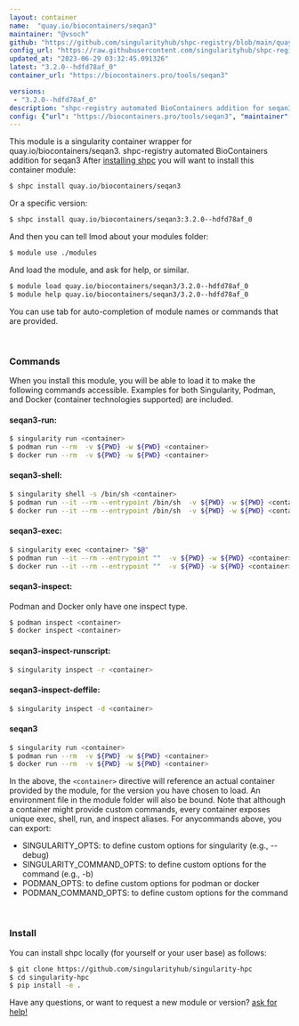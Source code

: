 ```yaml
---
layout: container
name:  "quay.io/biocontainers/seqan3"
maintainer: "@vsoch"
github: "https://github.com/singularityhub/shpc-registry/blob/main/quay.io/biocontainers/seqan3/container.yaml"
config_url: "https://raw.githubusercontent.com/singularityhub/shpc-registry/main/quay.io/biocontainers/seqan3/container.yaml"
updated_at: "2023-06-29 03:32:45.091326"
latest: "3.2.0--hdfd78af_0"
container_url: "https://biocontainers.pro/tools/seqan3"

versions:
 - "3.2.0--hdfd78af_0"
description: "shpc-registry automated BioContainers addition for seqan3"
config: {"url": "https://biocontainers.pro/tools/seqan3", "maintainer": "@vsoch", "description": "shpc-registry automated BioContainers addition for seqan3", "latest": {"3.2.0--hdfd78af_0": "sha256:8ff1046707a4f70ac1ba002e997cbac80056af4e8bdaa9f857e202ee79264483"}, "tags": {"3.2.0--hdfd78af_0": "sha256:8ff1046707a4f70ac1ba002e997cbac80056af4e8bdaa9f857e202ee79264483"}, "docker": "quay.io/biocontainers/seqan3"}
---
```


This module is a singularity container wrapper for quay.io/biocontainers/seqan3.
shpc-registry automated BioContainers addition for seqan3
After [installing shpc](#install) you will want to install this container module:


```bash
$ shpc install quay.io/biocontainers/seqan3
```

Or a specific version:

```bash
$ shpc install quay.io/biocontainers/seqan3:3.2.0--hdfd78af_0
```

And then you can tell lmod about your modules folder:

```bash
$ module use ./modules
```

And load the module, and ask for help, or similar.

```bash
$ module load quay.io/biocontainers/seqan3/3.2.0--hdfd78af_0
$ module help quay.io/biocontainers/seqan3/3.2.0--hdfd78af_0
```

You can use tab for auto-completion of module names or commands that are provided.

<br>

### Commands

When you install this module, you will be able to load it to make the following commands accessible.
Examples for both Singularity, Podman, and Docker (container technologies supported) are included.

#### seqan3-run:

```bash
$ singularity run <container>
$ podman run --rm  -v ${PWD} -w ${PWD} <container>
$ docker run --rm  -v ${PWD} -w ${PWD} <container>
```

#### seqan3-shell:

```bash
$ singularity shell -s /bin/sh <container>
$ podman run --it --rm --entrypoint /bin/sh  -v ${PWD} -w ${PWD} <container>
$ docker run --it --rm --entrypoint /bin/sh  -v ${PWD} -w ${PWD} <container>
```

#### seqan3-exec:

```bash
$ singularity exec <container> "$@"
$ podman run --it --rm --entrypoint ""  -v ${PWD} -w ${PWD} <container> "$@"
$ docker run --it --rm --entrypoint ""  -v ${PWD} -w ${PWD} <container> "$@"
```

#### seqan3-inspect:

Podman and Docker only have one inspect type.

```bash
$ podman inspect <container>
$ docker inspect <container>
```

#### seqan3-inspect-runscript:

```bash
$ singularity inspect -r <container>
```

#### seqan3-inspect-deffile:

```bash
$ singularity inspect -d <container>
```



#### seqan3

```bash
$ singularity run <container>
$ podman run --rm  -v ${PWD} -w ${PWD} <container>
$ docker run --rm  -v ${PWD} -w ${PWD} <container>
```


In the above, the `<container>` directive will reference an actual container provided
by the module, for the version you have chosen to load. An environment file in the
module folder will also be bound. Note that although a container
might provide custom commands, every container exposes unique exec, shell, run, and
inspect aliases. For anycommands above, you can export:

 - SINGULARITY_OPTS: to define custom options for singularity (e.g., --debug)
 - SINGULARITY_COMMAND_OPTS: to define custom options for the command (e.g., -b)
 - PODMAN_OPTS: to define custom options for podman or docker
 - PODMAN_COMMAND_OPTS: to define custom options for the command

<br>

### Install

You can install shpc locally (for yourself or your user base) as follows:

```bash
$ git clone https://github.com/singularityhub/singularity-hpc
$ cd singularity-hpc
$ pip install -e .
```

Have any questions, or want to request a new module or version? [ask for help!](https://github.com/singularityhub/singularity-hpc/issues)